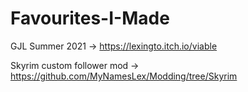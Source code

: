 # Favourites-I-Made
GJL Summer 2021 -> https://lexingto.itch.io/viable

Skyrim custom follower mod -> https://github.com/MyNamesLex/Modding/tree/Skyrim

